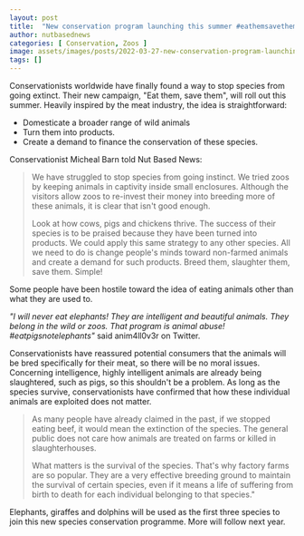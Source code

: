 ```yaml
---
layout: post
title:  "New conservation program launching this summer #eathemsavethem"
author: nutbasednews
categories: [ Conservation, Zoos ]
image: assets/images/posts/2022-03-27-new-conservation-program-launching-this-summer/0.png
tags: []
---
```


Conservationists worldwide have finally found a way to stop species from going extinct. Their new campaign, "Eat them, save them", will roll out this summer. Heavily inspired by the meat industry, the idea is straightforward:

- Domesticate a broader range of wild animals
- Turn them into products.
- Create a demand to finance the conservation of these species.


Conservationist Micheal Barn told Nut Based News:

> We have struggled to stop species from going instinct. We tried zoos by keeping animals in captivity inside small enclosures. Although the visitors allow zoos to re-invest their money into breeding more of these animals, it is clear that isn't good enough.
>
>Look at how cows, pigs and chickens thrive. The success of their species is to be praised because they have been turned into products. We could apply this same strategy to any other species. All we need to do is change people's minds toward non-farmed animals and create a demand for such products. Breed them, slaughter them, save them. Simple!

Some people have been hostile toward the idea of eating animals other than what they are used to. 

*"I will never eat elephants! They are intelligent and beautiful animals. They belong in the wild or zoos. That program is animal abuse! #eatpigsnotelephants"* said anim4ll0v3r on Twitter.

Conservationists have reassured potential consumers that the animals will be bred specifically for their meat, so there will be no moral issues. Concerning intelligence, highly intelligent animals are already being slaughtered, such as pigs, so this shouldn't be a problem. As long as the species survive, conservationists have confirmed that how these individual animals are exploited does not matter.

> As many people have already claimed in the past, if we stopped eating beef, it would mean the extinction of the species. The general public does not care how animals are treated on farms or killed in slaughterhouses.
>
> What matters is the survival of the species. That's why factory farms are so popular. They are a very effective breeding ground to maintain the survival of certain species, even if it means a life of suffering from birth to death for each individual belonging to that species."

Elephants, giraffes and dolphins will be used as the first three species to join this new species conservation programme. More will follow next year.
